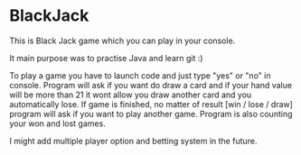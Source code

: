 # BlackJack

This is Black Jack game which you can play in your console.

It main purpose was to practise Java and learn git :)

To play a game you have to launch code and just type "yes" or "no" in console. Program will ask if you want do draw a card 
and if your hand value will be more than 21 it wont allow you draw another card and you automatically lose. If game is finished,
no matter of result [win / lose / draw] program will ask if you want to play another game. Program is also counting your won and
lost games. 

I might add multiple player option and betting system in the future.
